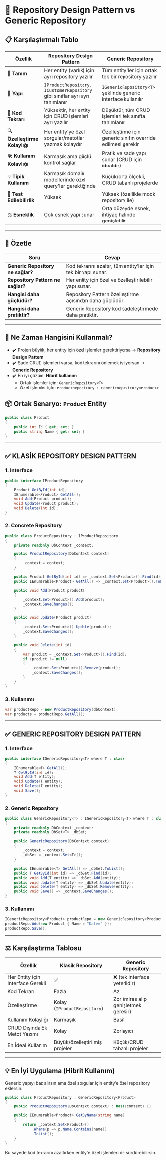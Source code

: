 # 🔁 Repository Design Pattern vs Generic Repository

## 📋 Karşılaştırmalı Tablo

| Özellik | Repository Design Pattern | Generic Repository |
|--------|----------------------------|--------------------|
| 🎯 **Tanım** | Her entity (varlık) için ayrı repository yazılır | Tüm entity'ler için ortak tek bir repository yazılır |
| 🔧 **Yapı** | `IProductRepository`, `ICustomerRepository` gibi sınıflar ayrı ayrı tanımlanır | `IGenericRepository<T>` şeklinde generic interface kullanılır |
| 🧠 **Kod Tekrarı** | Yüksektir, her entity için CRUD işlemleri ayrı yazılır | Düşüktür, tüm CRUD işlemleri tek sınıfta tanımlanır |
| 🔍 **Özelleştirme Kolaylığı** | Her entity’ye özel sorgular/metotlar yazmak kolaydır | Özelleştirme için generic sınıfın override edilmesi gerekir |
| 🛠 **Kullanım Kolaylığı** | Karmaşık ama güçlü kontrol sağlar | Pratik ve sade yapı sunar (CRUD için idealdir) |
| 💡 **Tipik Kullanım** | Karmaşık domain modellerinde özel query'ler gerektiğinde | Küçük/orta ölçekli, CRUD tabanlı projelerde |
| 🧪 **Test Edilebilirlik** | Yüksek | Yüksek (özellikle mock repository ile) |
| ⚖️ **Esneklik** | Çok esnek yapı sunar | Orta düzeyde esnek, ihtiyaç halinde genişletilir |

---

## 📌 Özetle

| Soru | Cevap |
|------|-------|
| **Generic Repository ne sağlar?** | Kod tekrarını azaltır, tüm entity’ler için tek bir yapı sunar. |
| **Repository Pattern ne sağlar?** | Her entity için özel ve özelleştirilebilir yapı sunar. |
| **Hangisi daha güçlüdür?** | Repository Pattern özelleştirme açısından daha güçlüdür. |
| **Hangisi daha pratiktir?** | Generic Repository kod sadeleştirmede daha pratiktir. |

---

## 🎯 Ne Zaman Hangisini Kullanmalı?

- ✔️ Projen büyük, her entity için özel işlemler gerektiriyorsa → **Repository Design Pattern**
- ✔️ Sade CRUD işlemleri varsa, kod tekrarını önlemek istiyorsan → **Generic Repository**
- ✔️ En iyi çözüm: **Hibrit kullanım**  
  - Ortak işlemler için: `GenericRepository<T>`  
  - Özel işlemler için: `ProductRepository : GenericRepository<Product>`


## 📦 Ortak Senaryo: `Product` Entity
```csharp
public class Product
{
    public int Id { get; set; }
    public string Name { get; set; }
}
```

---

## ✅ KLASİK REPOSITORY DESIGN PATTERN

### 1. Interface
```csharp
public interface IProductRepository
{
    Product GetById(int id);
    IEnumerable<Product> GetAll();
    void Add(Product product);
    void Update(Product product);
    void Delete(int id);
}
```

### 2. Concrete Repository
```csharp
public class ProductRepository : IProductRepository
{
    private readonly DbContext _context;

    public ProductRepository(DbContext context)
    {
        _context = context;
    }

    public Product GetById(int id) => _context.Set<Product>().Find(id);
    public IEnumerable<Product> GetAll() => _context.Set<Product>().ToList();

    public void Add(Product product)
    {
        _context.Set<Product>().Add(product);
        _context.SaveChanges();
    }

    public void Update(Product product)
    {
        _context.Set<Product>().Update(product);
        _context.SaveChanges();
    }

    public void Delete(int id)
    {
        var product = _context.Set<Product>().Find(id);
        if (product != null)
        {
            _context.Set<Product>().Remove(product);
            _context.SaveChanges();
        }
    }
}
```

### 3. Kullanımı
```csharp
var productRepo = new ProductRepository(dbContext);
var products = productRepo.GetAll();
```

---

## ✅ GENERIC REPOSITORY DESIGN PATTERN

### 1. Interface
```csharp
public interface IGenericRepository<T> where T : class
{
    IEnumerable<T> GetAll();
    T GetById(int id);
    void Add(T entity);
    void Update(T entity);
    void Delete(T entity);
    void Save();
}
```

### 2. Generic Repository
```csharp
public class GenericRepository<T> : IGenericRepository<T> where T : class
{
    private readonly DbContext _context;
    private readonly DbSet<T> _dbSet;

    public GenericRepository(DbContext context)
    {
        _context = context;
        _dbSet = _context.Set<T>();
    }

    public IEnumerable<T> GetAll() => _dbSet.ToList();
    public T GetById(int id) => _dbSet.Find(id);
    public void Add(T entity) => _dbSet.Add(entity);
    public void Update(T entity) => _dbSet.Update(entity);
    public void Delete(T entity) => _dbSet.Remove(entity);
    public void Save() => _context.SaveChanges();
}
```

### 3. Kullanımı
```csharp
IGenericRepository<Product> productRepo = new GenericRepository<Product>(dbContext);
productRepo.Add(new Product { Name = "Kalem" });
productRepo.Save();
```

---

## ⚖️ Karşılaştırma Tablosu

| Özellik                         | Klasik Repository                       | Generic Repository                         |
|----------------------------------|------------------------------------------|---------------------------------------------|
| Her Entity için Interface Gerekli | ✅                                        | ❌ (tek interface yeterlidir)               |
| Kod Tekrarı                     | Fazla                                    | Az                                          |
| Özelleştirme                    | Kolay (`IProductRepository`)             | Zor (miras alıp genişletmek gerekir)       |
| Kullanım Kolaylığı              | Karmaşık                                 | Basit                                       |
| CRUD Dışında Ek Metot Yazımı    | Kolay                                    | Zorlayıcı                                   |
| En İdeal Kullanım               | Büyük/özelleştirilmiş projeler           | Küçük/CRUD tabanlı projeler                |

---

## 💡 En İyi Uygulama (Hibrit Kullanım)

Generic yapıyı baz alırsın ama özel sorgular için entity’e özel repository eklersin:

```csharp
public class ProductRepository : GenericRepository<Product>
{
    public ProductRepository(DbContext context) : base(context) {}

    public IEnumerable<Product> GetByName(string name)
    {
        return _context.Set<Product>()
            .Where(p => p.Name.Contains(name))
            .ToList();
    }
}
```

Bu sayede kod tekrarını azaltırken entity'e özel işlemleri de sürdürebilirsin.